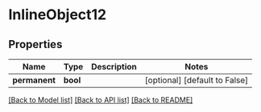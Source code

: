 # InlineObject12


## Properties
Name | Type | Description | Notes
------------ | ------------- | ------------- | -------------
**permanent** | **bool** |  | [optional] [default to False]

[[Back to Model list]](../README.md#documentation-for-models) [[Back to API list]](../README.md#documentation-for-api-endpoints) [[Back to README]](../README.md)


